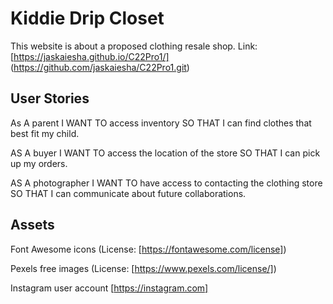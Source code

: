 # Kiddie Drip Closet
This website is about a proposed clothing resale shop.
Link: [https://jaskaiesha.github.io/C22Pro1/] (https://github.com/jaskaiesha/C22Pro1.git)
## User Stories
As A parent
I WANT TO access inventory 
SO THAT I can find clothes that best fit my child.

AS A buyer
I WANT TO access the location of the store
SO THAT I can pick up my orders.

AS A photographer
I WANT TO have access to contacting the clothing store
SO THAT I can communicate about future collaborations.

## Assets
Font Awesome icons (License: [https://fontawesome.com/license])

Pexels free images (License: [https://www.pexels.com/license/])

Instagram user account [https://instagram.com]